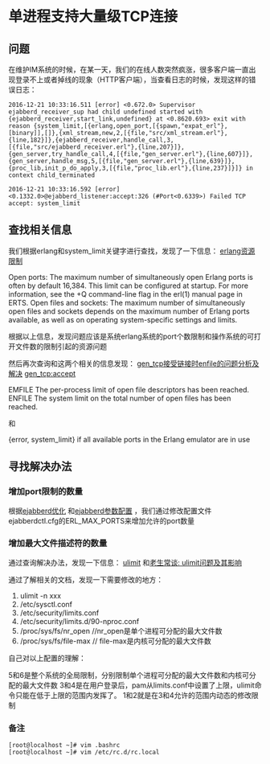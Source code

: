 # 单进程支持大量级TCP连接

## 问题

在维护IM系统的时候，在某一天，我们的在线人数突然疯涨，很多客户端一直出现登录不上或者掉线的现象（HTTP客户端），当查看日志的时候，发现这样的错误日志：

	2016-12-21 10:33:16.511 [error] <0.672.0> Supervisor ejabberd_receiver_sup had child undefined started with {ejabberd_receiver,start_link,undefined} at <0.8620.693> exit with reason {system_limit,[{erlang,open_port,[{spawn,"expat_erl"},[binary]],[]},{xml_stream,new,2,[{file,"src/xml_stream.erl"},{line,182}]},{ejabberd_receiver,handle_call,3,[{file,"src/ejabberd_receiver.erl"},{line,207}]},{gen_server,try_handle_call,4,[{file,"gen_server.erl"},{line,607}]},{gen_server,handle_msg,5,[{file,"gen_server.erl"},{line,639}]},{proc_lib,init_p_do_apply,3,[{file,"proc_lib.erl"},{line,237}]}]} in context child_terminated
	
	2016-12-21 10:33:16.592 [error] <0.1332.0>@ejabberd_listener:accept:326 (#Port<0.6339>) Failed TCP accept: system_limit

## 查找相关信息
我们根据erlang和system_limit关键字进行查找，发现了一下信息：
[erlang资源限制](http://erlang.org/doc/efficiency_guide/advanced.html) 
>
Open ports:	The maximum number of simultaneously open Erlang ports is often by default 16,384. This limit can be configured at startup. For more information, see the +Q command-line flag in the erl(1) manual page in ERTS.
Open files and sockets:	The maximum number of simultaneously open files and sockets depends on the maximum number of Erlang ports available, as well as on operating system-specific settings and limits.

根据以上信息，发现问题应该是系统erlang系统的port个数限制和操作系统的可打开文件数的限制引起的资源问题

然后再次查询和这两个相关的信息发现：
[gen_tcp接受链接时enfile的问题分析及解决](http://blog.yufeng.info/archives/1851) 
[gen_tcp:accept](http://erlang.org/doc/man/gen_tcp.html#accept-1) 
>
EMFILE The per-process limit of open file descriptors has been reached.
ENFILE The system limit on the total number of open files has been reached.

和
>
{error, system_limit} if all available ports in the Erlang emulator are in use

## 寻找解决办法

### 增加port限制的数量

根据[ejabberd优化](https://www.ejabberd.im/tuning) 和[ejabberd参数配置](https://docs.ejabberd.im/admin/guide/managing/#erlang-runtime-system) ，我们通过修改配置文件ejabberdctl.cfg的ERL_MAX_PORTS来增加允许的port数量

### 增加最大文件描述符的数量

通过查询解决办法，发现一下信息：
[ulimit](http://blog.yufeng.info/archives/tag/ulimit) 和[老生常谈: ulimit问题及其影响](http://blog.yufeng.info/archives/1380)

通过了解相关的文档，发现一下需要修改的地方：
1. ulimit -n xxx
2. /etc/sysctl.conf
3. /etc/security/limits.conf
4. /etc/security/limits.d/90-nproc.conf
5. /proc/sys/fs/nr_open //nr_open是单个进程可分配的最大文件数
6. /proc/sys/fs/file-max // file-max是内核可分配的最大文件数

自己对以上配置的理解：
>
5和6是整个系统的全局限制，分别限制单个进程可分配的最大文件数和内核可分配的最大文件数
3和4是在用户登录后，pam从limits.conf中设置了上限，ulimit命令只能在低于上限的范围内发挥了。
1和2就是在3和4允许的范围内动态的修改限制

### 备注
```
[root@localhost ~]# vim .bashrc 
[root@localhost ~]# vim /etc/rc.d/rc.local 
```
